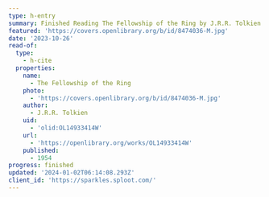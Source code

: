 ```yaml
---
type: h-entry
summary: Finished Reading The Fellowship of the Ring by J.R.R. Tolkien
featured: 'https://covers.openlibrary.org/b/id/8474036-M.jpg'
date: '2023-10-26'
read-of:
  type:
    - h-cite
  properties:
    name:
      - The Fellowship of the Ring
    photo:
      - 'https://covers.openlibrary.org/b/id/8474036-M.jpg'
    author:
      - J.R.R. Tolkien
    uid:
      - 'olid:OL14933414W'
    url:
      - 'https://openlibrary.org/works/OL14933414W'
    published:
      - 1954
progress: finished
updated: '2024-01-02T06:14:08.293Z'
client_id: 'https://sparkles.sploot.com/'
---
```


